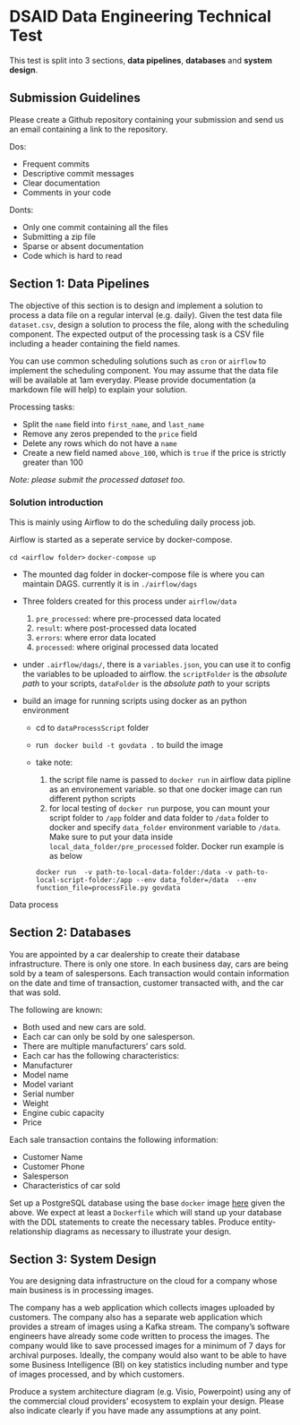 
# DSAID Data Engineering Technical Test

This test is split into 3 sections, **data pipelines**, **databases** and **system design**.

## Submission Guidelines
Please create a Github repository containing your submission and send us an email containing a link to the repository.

Dos:
- Frequent commits
- Descriptive commit messages
- Clear documentation
- Comments in your code

Donts:
- Only one commit containing all the files
- Submitting a zip file
- Sparse or absent documentation
- Code which is hard to read

## Section 1: Data Pipelines
The objective of this section is to design and implement a solution to process a data file on a regular interval (e.g. daily). Given the test data file `dataset.csv`, design a solution to process the file, along with the scheduling component. The expected output of the processing task is a CSV file including a header containing the field names.

You can use common scheduling solutions such as `cron` or `airflow` to implement the scheduling component. You may assume that the data file will be available at 1am everyday. Please provide documentation (a markdown file will help) to explain your solution.

Processing tasks:
- Split the `name` field into `first_name`, and `last_name`
- Remove any zeros prepended to the `price` field
- Delete any rows which do not have a `name`
- Create a new field named `above_100`, which is `true` if the price is strictly greater than 100

*Note: please submit the processed dataset too.*
### Solution introduction
This is mainly using Airflow to do the scheduling daily process job.

Airflow is started as a seperate service by docker-compose.

`cd <airflow folder>`
`docker-compose up`

- The mounted dag folder in docker-compose file is where you can maintain DAGS. currently it is in `./airflow/dags`

- Three folders created for this process under `airflow/data`
    1. `pre_processed`: where pre-processed data located
	2. `result`: where post-processed data located
	3. `errors`: where error data located
	4. `processed`: where original processed data located
- under `.airflow/dags/`, there is a `variables.json`, you can use it to config the variables to be uploaded to airflow. the `scriptFolder` is the <em>absolute path</em> to your scripts, `dataFolder` is the <em>absolute path</em> to your scripts
- build an image for running scripts using docker as an python environment
    - cd to `dataProcessScript` folder
	- run ` docker build -t govdata .` to build the image
	- take note:
	    1. the script file name is passed to `docker run` in airflow data pipline as an environement variable. so that one docker image can run different python scripts
		2. for local testing of `docker run` purpose, you can mount your script folder to `/app` folder and data folder to `/data` folder to docker and specify `data_folder` environment variable to `/data`. Make sure to put your data inside `local_data_folder/pre_processed` folder. Docker run example is as below

		`docker run  -v path-to-local-data-folder:/data -v path-to-local-script-folder:/app --env data_folder=/data  --env function_file=processFile.py govdata`


Data process



## Section 2: Databases
You are appointed by a car dealership to create their database infrastructure. There is only one store. In each business day, cars are being sold by a team of salespersons. Each transaction would contain information on the date and time of transaction, customer transacted with, and the car that was sold.

The following are known:
- Both used and new cars are sold.
- Each car can only be sold by one salesperson.
- There are multiple manufacturers’ cars sold.
- Each car has the following characteristics:
- Manufacturer
- Model name
- Model variant
- Serial number
- Weight
- Engine cubic capacity
- Price

Each sale transaction contains the following information:
- Customer Name
- Customer Phone
- Salesperson
- Characteristics of car sold

Set up a PostgreSQL database using the base `docker` image [here](https://hub.docker.com/_/postgres) given the above. We expect at least a `Dockerfile` which will stand up your database with the DDL statements to create the necessary tables. Produce entity-relationship diagrams as necessary to illustrate your design.

## Section 3: System Design
You are designing data infrastructure on the cloud for a company whose main business is in processing images.

The company has a web application which collects images uploaded by customers. The company also has a separate web application which provides a stream of images using a Kafka stream. The company’s software engineers have already some code written to process the images. The company  would like to save processed images for a minimum of 7 days for archival purposes. Ideally, the company would also want to be able to have some Business Intelligence (BI) on key statistics including number and type of images processed, and by which customers.

Produce a system architecture diagram (e.g. Visio, Powerpoint) using any of the commercial cloud providers' ecosystem to explain your design. Please also indicate clearly if you have made any assumptions at any point.


